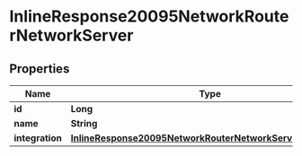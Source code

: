 

# InlineResponse20095NetworkRouterNetworkServer

## Properties

Name | Type | Description | Notes
------------ | ------------- | ------------- | -------------
**id** | **Long** |  |  [optional]
**name** | **String** |  |  [optional]
**integration** | [**InlineResponse20095NetworkRouterNetworkServerIntegration**](InlineResponse20095NetworkRouterNetworkServerIntegration.md) |  |  [optional]



